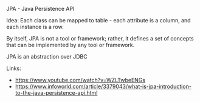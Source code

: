 JPA - Java Persistence API

Idea: Each class can be mapped to table - each attribute is a column, and each instance is a row.

By itself, JPA is not a tool or framework; rather, it defines a set of concepts that can be implemented by any tool or framework.

JPA is an abstraction over JDBC

Links: 
- https://www.youtube.com/watch?v=WZLTwbeENGs
- https://www.infoworld.com/article/3379043/what-is-jpa-introduction-to-the-java-persistence-api.html